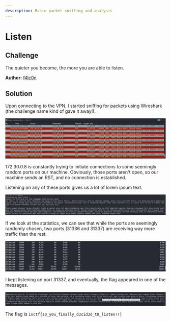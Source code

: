 ```yaml
---
description: Basic packet sniffing and analysis
---
```


# Listen

## Challenge

The quieter you become, the more you are able to listen.

**Author:** [f4lc0n](https://twitter.com/theevilsyn)

## Solution

Upon connecting to the VPN, I started sniffing for packets using Wireshark (the challenge name kind of gave it away!).

![](<../../.gitbook/assets/image (51).png>)

172.30.0.8 is constantly trying to initiate connections to some seemingly random ports on our machine. Obviously, those ports aren't open, so our machine sends an RST, and no connection is established.

Listening on any of these ports gives us a lot of lorem ipsum text.

![](<../../.gitbook/assets/image (55).png>)

If we look at the statistics, we can see that while the ports are seemingly randomly chosen, two ports (31336 and 31337) are receiving way more traffic than the rest.

![](<../../.gitbook/assets/image (53).png>)

I kept listening on port 31337, and eventually, the flag appeared in one of the messages.

![](<../../.gitbook/assets/image (54).png>)

The flag is `inctf{s0_y0u_finally_d3cid3d_t0_listen!!}`
